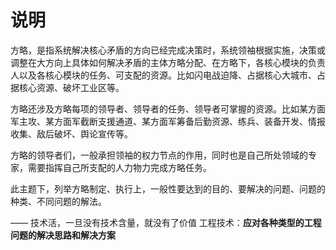 # 说明

方略，是指系统解决核心矛盾的方向已经完成决策时，系统领袖根据实施，决策或调整在大方向上具体如何解决矛盾的主体方略分配、在方略下，各核心模块的负责人以及各核心模块的任务、可支配的资源。比如闪电战迫降、占据核心大城市、占据核心资源、破坏工业区等。

方略还涉及方略每项的领导者、领导者的任务、领导者可掌握的资源。比如某方面军主攻、某方面军截断支援通道、某方面军筹备后勤资源、练兵、装备开发、情报收集、敌后破坏、舆论宣传等。

方略的领导者们，一般承担领袖的权力节点的作用，同时也是自己所处领域的专家，需要指挥自己所支配的人力物力完成方略任务。

此主题下，列举方略制定、执行上，一般性要达到的目的、要解决的问题、问题的种类、不同问题的解法。

——
技术活，一旦没有技术含量，就没有了价值
工程技术：**应对各种类型的工程问题的解决思路和解决方案**
